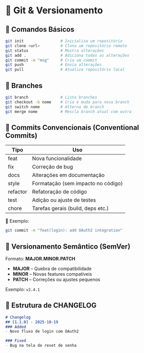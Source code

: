 # 🧭 Git & Versionamento 

## 🔹 Comandos Básicos
```bash
git init                # Inicializa um repositório
git clone <url>         # Clona um repositório remoto
git status              # Mostra alterações
git add .               # Adiciona todas as alterações
git commit -m "msg"     # Cria um commit
git push                # Envia alterações
git pull                # Atualiza repositório local
```

## 🔹 Branches
```bash
git branch              # Lista branches
git checkout -b nome    # Cria e muda para nova branch
git switch nome         # Alterna de branch
git merge nome          # Mescla branch atual com outra
```

## 🔹 Commits Convencionais (Conventional Commits)
| Tipo | Uso |
|------|-----|
| feat | Nova funcionalidade |
| fix | Correção de bug |
| docs | Alterações em documentação |
| style | Formatação (sem impacto no código) |
| refactor | Refatoração de código |
| test | Adição ou ajuste de testes |
| chore | Tarefas gerais (build, deps etc.) |

📝 Exemplo:  
```bash
git commit -m "feat(login): add OAuth2 integration"
```

## 🔹 Versionamento Semântico (SemVer)
Formato: **MAJOR.MINOR.PATCH**
- **MAJOR** – Quebra de compatibilidade
- **MINOR** – Novas features compatíveis
- **PATCH** – Correções ou ajustes pequenos

Exemplo: `v2.4.1`

## 🔹 Estrutura de CHANGELOG
```markdown
# Changelog
## [1.1.0] - 2025-10-19
### Added
- Novo fluxo de login com OAuth2

### Fixed
- Bug na tela de reset de senha
```
